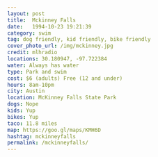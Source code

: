 ```yaml
---
layout: post
title:  Mckinney Falls
date:   1994-10-23 19:21:39
category: swim
tag: dog friendly, kid friendly, bike friendly
cover_photo_url: /img/mckinney.jpg
credit: mlhradio
locations: 30.180947, -97.722384
water: Always has water
type: Park and swim 
cost: $6 (adults) Free (12 and under)
hours: 8am-10pm
city: Austin
location: McKinney Falls State Park
dogs: Nope
kids: Yup
bikes: Yup
taco: 11.8 miles
map: https://goo.gl/maps/KMH6D
hashtag: mckinneyfalls
permalink: /mckinneyfalls/
---
```



